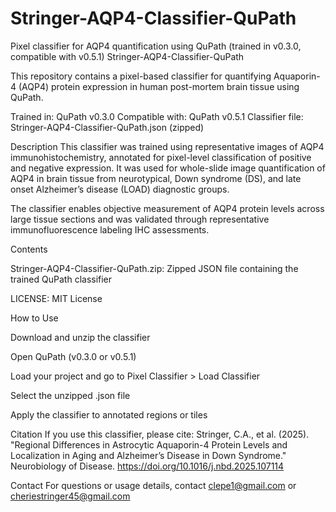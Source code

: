 # Stringer-AQP4-Classifier-QuPath
Pixel classifier for AQP4 quantification using QuPath (trained in v0.3.0, compatible with v0.5.1)
Stringer-AQP4-Classifier-QuPath

This repository contains a pixel-based classifier for quantifying Aquaporin-4 (AQP4) protein expression in human post-mortem brain tissue using QuPath.

Trained in: QuPath v0.3.0
Compatible with: QuPath v0.5.1
Classifier file: Stringer-AQP4-Classifier-QuPath.json (zipped)

Description
This classifier was trained using representative images of AQP4 immunohistochemistry, annotated for pixel-level classification of positive and negative expression. It was used for whole-slide image quantification of AQP4 in brain tissue from neurotypical, Down syndrome (DS), and late onset Alzheimer’s disease (LOAD) diagnostic groups.

The classifier enables objective measurement of AQP4 protein levels across large tissue sections and was validated through representative immunofluorescence labeling IHC assessments.

Contents

Stringer-AQP4-Classifier-QuPath.zip: Zipped JSON file containing the trained QuPath classifier

LICENSE: MIT License

How to Use

Download and unzip the classifier

Open QuPath (v0.3.0 or v0.5.1)

Load your project and go to Pixel Classifier > Load Classifier

Select the unzipped .json file

Apply the classifier to annotated regions or tiles

Citation
If you use this classifier, please cite:
Stringer, C.A., et al. (2025). "Regional Differences in Astrocytic Aquaporin-4 Protein Levels and Localization in Aging and Alzheimer’s Disease in Down Syndrome." Neurobiology of Disease. https://doi.org/10.1016/j.nbd.2025.107114

Contact
For questions or usage details, contact clepe1@gmail.com or cheriestringer45@gmail.com












